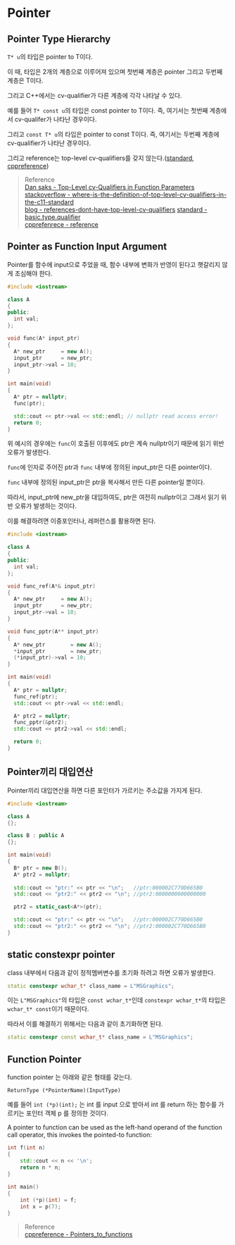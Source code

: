 # Pointer

## Pointer Type Hierarchy
`T* u`의 타입은 pointer to T이다. 

이 때, 타입은 2개의 계층으로 이루어져 있으며 첫번째 계층은 pointer 그리고 두번째 계층은 T이다.

그리고 C++에서는 cv-qualifier가 다른 계층에 각각 나타날 수 있다. 

예를 들어 `T* const u`의 타입은 const pointer to T이다. 즉, 여기서는 첫번째 계층에서 cv-qualifer가 나타난 경우이다.

그리고 `const T* u`의 타입은 pointer to const T이다. 즉, 여기서는 두번째 계층에 cv-qualifier가 나타난 경우이다.

그리고 reference는 top-level cv-qualifiers를 갖지 않는다.([standard](https://eel.is/c++draft/basic.type.qualifier), [cppreference](https://en.cppreference.com/w/cpp/language/reference))

> Reference  
> [Dan saks - Top-Level cv-Qualifiers in Function Parameters](http://www.dansaks.com/articles/2000-02%20Top-Level%20cv-Qualifiers%20in%20Function%20Parameters.pdf)  
> [stackoverflow - where-is-the-definition-of-top-level-cv-qualifiers-in-the-c11-standard](https://stackoverflow.com/questions/24676824/where-is-the-definition-of-top-level-cv-qualifiers-in-the-c11-standard)  
> [blog - references-dont-have-top-level-cv-qualifiers](https://blog.knatten.org/2023/03/17/references-dont-have-top-level-cv-qualifiers/)
> [standard - basic.type.qualifier](https://eel.is/c++draft/basic.type.qualifier)  
> [cpprefenrece - reference](https://en.cppreference.com/w/cpp/language/reference)


## Pointer as Function Input Argument
Pointer를 함수에 input으로 주었을 때, 함수 내부에 변화가 반영이 된다고 햇갈리지 않게 조심해야 한다.

```cpp
#include <iostream>

class A
{
public:
  int val;
};

void func(A* input_ptr)
{
  A* new_ptr     = new A();
  input_ptr      = new_ptr;
  input_ptr->val = 10;
}

int main(void)
{
  A* ptr = nullptr;
  func(ptr);

  std::cout << ptr->val << std::endl; // nullptr read access error!
  return 0;
}
```

위 예시의 경우에는 `func`이 호출된 이후에도 ptr은 계속 nullptr이기 때문에 읽기 위반 오류가 발생한다.

`func`에 인자로 주어진 ptr과 `func` 내부에 정의된 input_ptr은 다른 pointer이다.

`func` 내부에 정의된 input_ptr은 ptr을 복사해서 만든 다른 pointer일 뿐이다.

따라서, input_ptr에 new_ptr을 대입하여도, ptr은 여전히 nullptr이고 그래서 읽기 위반 오류가 발생하는 것이다.

이를 해결하려면 이중포인터나, 레퍼런스를 활용하면 된다.

```cpp
#include <iostream>

class A
{
public:
  int val;
};

void func_ref(A*& input_ptr)
{
  A* new_ptr     = new A();
  input_ptr      = new_ptr;
  input_ptr->val = 10;
}

void func_pptr(A** input_ptr)
{
  A* new_ptr        = new A();
  *input_ptr        = new_ptr;
  (*input_ptr)->val = 10;
}

int main(void)
{
  A* ptr = nullptr;
  func_ref(ptr);
  std::cout << ptr->val << std::endl;

  A* ptr2 = nullptr;
  func_pptr(&ptr2);
  std::cout << ptr2->val << std::endl;

  return 0;
}
```



## Pointer끼리 대입연산
Pointer끼리 대입연산을 하면 다른 포인터가 가르키는 주소값을 가지게 된다.

```cpp
#include <iostream>

class A
{};

class B : public A
{};

int main(void)
{
  B* ptr = new B();
  A* ptr2 = nullptr;
   
  std::cout << "ptr:" << ptr << "\n";   //ptr:000002C770D665B0
  std::cout << "ptr2:" << ptr2 << "\n"; //ptr2:0000000000000000

  ptr2 = static_cast<A*>(ptr);

  std::cout << "ptr:" << ptr << "\n";   //ptr:000002C770D665B0
  std::cout << "ptr2:" << ptr2 << "\n"; //ptr2:000002C770D665B0
}
```

## static constexpr pointer

class 내부에서 다음과 같이 정적멤버변수를 초기화 하려고 하면 오류가 발생한다.

```cpp
static constexpr wchar_t* class_name = L"MSGraphics";
```

이는 `L"MSGraphics"`의 타입은 `const wchar_t*`인데 `constexpr wchar_t*`의 타입은 `wchar_t* const`이기 때문이다.

따라서 이를 해결하기 위해서는 다음과 같이 초기화하면 된다.

```cpp
static constexpr const wchar_t* class_name = L"MSGraphics";
```

## Function Pointer

function pointer 는 아래와 같은 형태를 갖는다.
```
ReturnType (*PointerName)(InputType)
```

예를 들어 `int (*p)(int);` 는 int 를 input 으로 받아서 int 를 return 하는 함수를 가르키는 포인터 객체 p 를 정의한 것이다.

A pointer to function can be used as the left-hand operand of the function call operator, this invokes the pointed-to function:
```cpp
int f(int n)
{
    std::cout << n << '\n';
    return n * n;
}
 
int main()
{
    int (*p)(int) = f;
    int x = p(7);
}
```

> Reference  
> [cppreference - Pointers_to_functions](https://en.cppreference.com/w/cpp/language/pointer#Pointers_to_functions)  
